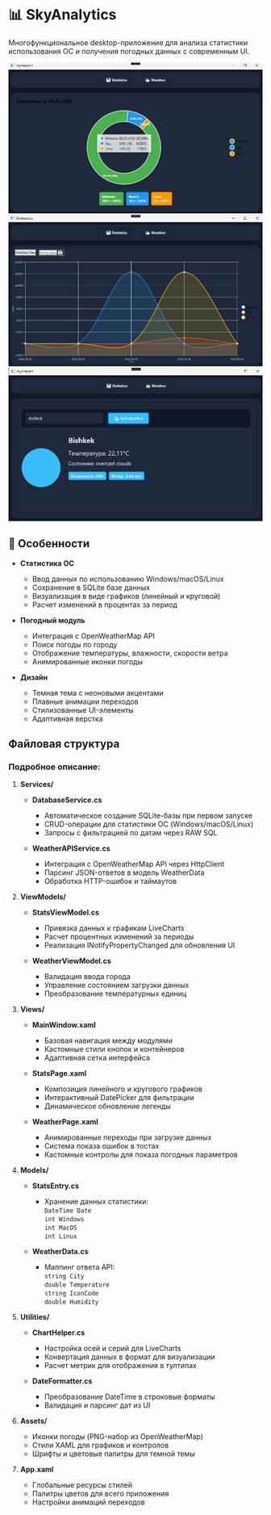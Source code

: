 # 📊 SkyAnalytics

Многофункциональное desktop-приложение для анализа статистики использования ОС и получения погодных данных с современным UI.

![alt_image](https://github.com/Myrzakanova/LiveChartsApp/blob/master/i1.jpg?raw=true)
![alt_image](https://github.com/Myrzakanova/LiveChartsApp/blob/master/i2.png?raw=true)
![alt_image](https://github.com/Myrzakanova/LiveChartsApp/blob/master/i3.png?raw=true)
## 🌟 Особенности

- **Статистика ОС** 
  - Ввод данных по использованию Windows/macOS/Linux
  - Сохранение в SQLite базе данных
  - Визуализация в виде графиков (линейный и круговой)
  - Расчет изменений в процентах за период

- **Погодный модуль**
  - Интеграция с OpenWeatherMap API
  - Поиск погоды по городу
  - Отображение температуры, влажности, скорости ветра
  - Анимированные иконки погоды

- **Дизайн**
  - Темная тема с неоновыми акцентами
  - Плавные анимации переходов
  - Стилизованные UI-элементы
  - Адаптивная верстка


## Файловая структура

### Подробное описание:

1. **Services/**
   - **DatabaseService.cs**  
     - Автоматическое создание SQLite-базы при первом запуске  
     - CRUD-операции для статистики ОС (Windows/macOS/Linux)  
     - Запросы с фильтрацией по датам через RAW SQL

   - **WeatherAPIService.cs**  
     - Интеграция с OpenWeatherMap API через HttpClient  
     - Парсинг JSON-ответов в модель WeatherData  
     - Обработка HTTP-ошибок и таймаутов

2. **ViewModels/**
   - **StatsViewModel.cs**  
     - Привязка данных к графикам LiveCharts  
     - Расчет процентных изменений за периоды  
     - Реализация INotifyPropertyChanged для обновления UI

   - **WeatherViewModel.cs**  
     - Валидация ввода города  
     - Управление состоянием загрузки данных  
     - Преобразование температурных единиц

3. **Views/**
   - **MainWindow.xaml**  
     - Базовая навигация между модулями  
     - Кастомные стили кнопок и контейнеров  
     - Адаптивная сетка интерфейса

   - **StatsPage.xaml**  
     - Композиция линейного и кругового графиков  
     - Интерактивный DatePicker для фильтрации  
     - Динамическое обновление легенды

   - **WeatherPage.xaml**  
     - Анимированные переходы при загрузке данных  
     - Система показа ошибок в тостах  
     - Кастомные контролы для показа погодных параметров

4. **Models/**
   - **StatsEntry.cs**  
     - Хранение данных статистики:  
       `DateTime Date`  
       `int Windows`  
       `int MacOS`  
       `int Linux`

   - **WeatherData.cs**  
     - Маппинг ответа API:  
       `string City`  
       `double Temperature`  
       `string IconCode`  
       `double Humidity`

5. **Utilities/**
   - **ChartHelper.cs**  
     - Настройка осей и серий для LiveCharts  
     - Конвертация данных в формат для визуализации  
     - Расчет метрик для отображения в тултипах

   - **DateFormatter.cs**  
     - Преобразование DateTime в строковые форматы  
     - Валидация и парсинг дат из UI

6. **Assets/**
   - Иконки погоды (PNG-набор из OpenWeatherMap)  
   - Стили XAML для графиков и контролов  
   - Шрифты и цветовые палитры для темной темы

7. **App.xaml**  
   - Глобальные ресурсы стилей  
   - Палитры цветов для всего приложения  
   - Настройки анимаций переходов
